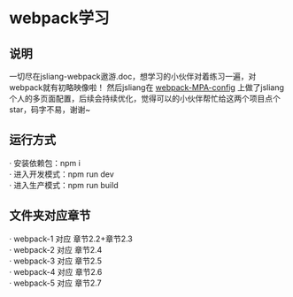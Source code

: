 webpack学习
======

## 说明
一切尽在jsliang-webpack遨游.doc，想学习的小伙伴对着练习一遍，对webpack就有初略映像啦！ 然后jsliang在 <a href="https://github.com/LiangJunrong/webpack-study">webpack-MPA-config</a> 上做了jsliang个人的多页面配置，后续会持续优化，觉得可以的小伙伴帮忙给这两个项目点个star，码字不易，谢谢~  

## 运行方式
· 安装依赖包：npm i  
· 进入开发模式：npm run dev  
· 进入生产模式：npm run build  

## 文件夹对应章节
· webpack-1 对应 章节2.2+章节2.3  
· webpack-2 对应 章节2.4  
· webpack-3 对应 章节2.5  
· webpack-4 对应 章节2.6  
· webpack-5 对应 章节2.7  
